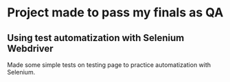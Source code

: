 # Project made to pass my finals as QA 

## Using test automatization with Selenium Webdriver 
Made some simple tests on testing page to practice automatization with Selenium.
